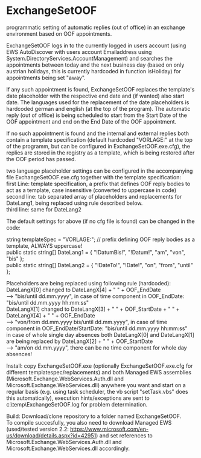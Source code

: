 # ExchangeSetOOF
programmatic setting of automatic replies (out of office) in an exchange environment based on OOF appointments.

ExchangeSetOOF logs in to the currently logged in users account (using EWS AutoDiscover with users account Emailaddress using System.DirectoryServices.AccountManagement)
and searches the appointments between today and the next business day (based on only austrian holidays, this is currently hardcoded in function isHoliday) for appointments being set "away".

If any such appointment is found, ExchangeSetOOF replaces the template's date placeholder with the respective end date and (if wanted) also start date.
The languages used for the replacement of the date placeholders is hardcoded german and english (at the top of the program).
The automatic reply (out of office) is being scheduled to start from the Start Date of the OOF appointment and end on the End Date of the OOF appointment.

If no such appointment is found and the internal and external replies both contain a template specification (default hardcoded "VORLAGE:" at the top of the programm, but can be configured in ExchangeSetOOF.exe.cfg),
the replies are stored in the registry as a template, which is being restored after the OOF period has passed.

two language placeholder settings can be configured in the accompanying file ExchangeSetOOF.exe.cfg together with the template specification:  
first Line: template specification, a prefix that defines OOF reply bodies to act as a template, case insensitive (converted to uppercase in code)  
second line: tab separated array of placeholders and replacements for DateLang1, being replaced using rule described below.  
third line: same for DateLang2  

The default settings for above (if no cfg file is found) can be changed in the code:

string templateSpec = "VORLAGE:"; // prefix defining OOF reply bodies as a template, ALWAYS uppercase!  
public static string[] DateLang1 = { "!DatumBis!", "!Datum!", "am", "von", "bis" };  
public static string[] DateLang2 = { "!DateTo!", "!Date!", "on", "from", "until" };  

Placeholders are being replaced using following rule (hardcoded):  
DateLangX[0] changed to DateLangX[4] + " " + OOF_EndDate  
--> "bis/until dd.mm.yyyy", in case of time component in OOF_EndDate: "bis/until dd.mm.yyyy hh:mm:ss"   
DateLangX[1] changed to DateLangX[3] + " " + OOF_StartDate + " " + DateLangX[4] + " " + OOF_EndDate  
--> "von/from dd.mm.yyyy bis/until dd.mm.yyyy", in case of time component in OOF_EndDate/StartDate: "bis/until dd.mm.yyyy hh:mm:ss"  
in case of whole single day absences both DateLangX[0] and DateLangX[1] are being replaced by DateLangX[2] + " " + OOF_StartDate  
--> "am/on dd.mm.yyyy", there can be no time component for whole day absences!  

Install: copy ExchangeSetOOF.exe (optionally ExchangeSetOOF.exe.cfg for different templatespec/replacements) and both Managed EWS assemblies (Microsoft.Exchange.WebServices.Auth.dll
and Microsoft.Exchange.WebServices.dll) anywhere you want and start on a regular basis (e.g. using task scheduler, the vb script "setTask.vbs" does this automatically), execution hints/exceptions are sent to c:\temp\ExchangeSetOOF.log for problem determination.

Build: Download/clone repository to a folder named ExchangeSetOOF.  
To compile succesfully, you also need to download Managed EWS (used/tested version 2.2: https://www.microsoft.com/en-us/download/details.aspx?id=42951) and set references to Microsoft.Exchange.WebServices.Auth.dll
and Microsoft.Exchange.WebServices.dll accordingly.